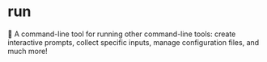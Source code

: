 # run
:running: A command-line tool for running other command-line tools: create interactive prompts, collect specific inputs, manage configuration files, and much more!
